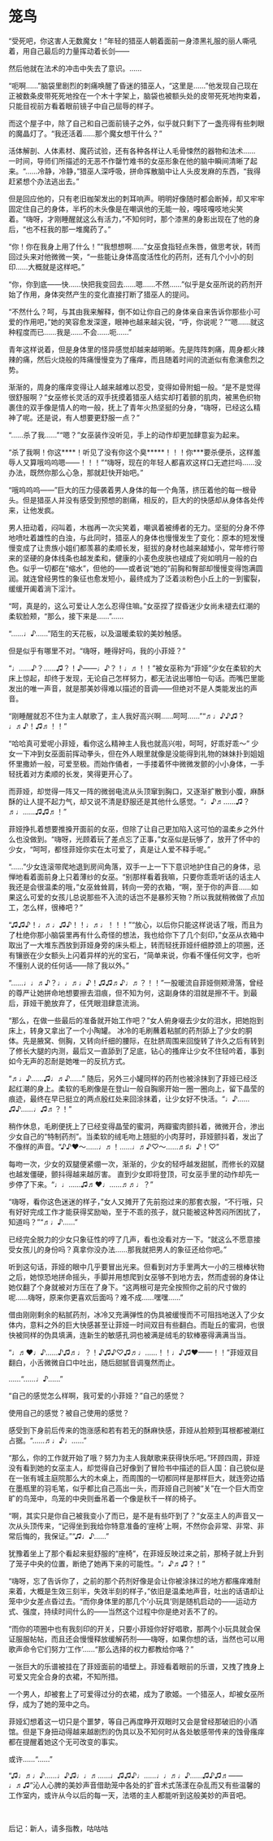 # 笼鸟

“受死吧，你这害人无数魔女！”年轻的猎巫人朝着面前一身漆黑礼服的丽人嘶吼着，用自己最后的力量挥动着长剑——

然后他就在法术的冲击中失去了意识。……

“呃啊……”脑袋里剧烈的刺痛唤醒了昏迷的猎巫人，“这里是……”他发现自己现在正被数条皮带死死地拴在一个木十字架上，脑袋也被额头处的皮带死死地拘束着，只能目视前方看着眼前镜子中自己屈辱的样子。

而这个屋子中，除了自己和自己面前镜子之外，似乎就只剩下了一盏亮得有些刺眼的魔晶灯了。“我还活着……那个魔女想干什么？”

活体解剖、人体素材、魔药试验，还有各种各样让人毛骨悚然的器物和法术……
一时间，导师们所描述的无恶不作罄竹难书的女巫形象在他的脑中瞬间清晰了起来。“……冷静，冷静，”猎巫人深呼吸，拼命挥散脑中让人头皮发麻的东西，“我得赶紧想个办法逃出去。”

但是回应他的，只有老旧枷架发出的刺耳响声。明明好像随时都会断掉，却又牢牢固定住自己的身体，半朽的木头像是在嘲讽他的无能一般，嘎吱嘎吱地尖笑着。“嗨呀，才刚睡醒就这么有活力，”不知何时，那个漆黑的身影出现在了他的身后，“也不枉我的那一堆魔药了。”

“你！你在我身上用了什么！”“我想想啊……”女巫食指轻点朱唇，做思考状，转而回过头来对他微微一笑，“一些能让身体高度活性化的药剂，还有几个小小的刻印……大概就是这样吧。”

“你，你到底——快……快把我变回去……嗯……不然……”似乎是女巫所说的药剂开始了作用，身体突然产生的变化直接打断了猎巫人的提问。

“不然什么？呵，与其由我来解释，倒不如让你自己的身体亲自来告诉你那些小可爱的作用吧，”她的笑容愈发深邃，眼神也越来越尖锐，“呼，你说呢？”“嗯……就这种程度而已……我是……不会……呃……”

青年这样说着，但是身体里的怪异感觉却越来越明晰。先是阵阵刺痛，周身都火辣辣的痛，然后火烧般的阵痛慢慢变为了瘙痒，而且随着时间的流逝似有愈演愈烈之势。

渐渐的，周身的瘙痒变得让人越来越难以忍受，变得如骨附蛆一般。“是不是觉得很舒服啊？”女巫修长灵活的双手抚摸着猎巫人结实却打着颤的肌肉，被黑色织物裹住的双手像是情人的吻一般，抚上了青年火热坚挺的分身，“嗨呀，已经这么精神了呢。还是说，有人想要更舒服一点？”

“……杀了我……”“嗯？”女巫装作没听见，手上的动作却更加肆意妄为起来。

“杀了我啊！你这****！听见了没有你这个臭*****！！！你***要杀便杀，这样羞辱人又算哦呜呜嗯——！！！”“嗨呀，现在的年轻人都喜欢这样口无遮拦吗……没办法，既然你那么心急，那就赶快开始吧。”

“哦呜呜呜——”巨大的压力侵袭着男人身体的每一个角落，挤压着他的每一根骨头。但是猎巫人并没有感受到预想的剧痛，相反的，巨大的的快感却从身体各处传来，让他发疯。

男人扭动着，闷叫着，木枷再一次尖笑着，嘲讽着被缚者的无力。坚挺的分身不停地喷吐着雄性的白浊，与此同时，猎巫人的身体也慢慢发生了变化：原本的短发慢慢变成了让贵族小姐们都羡慕的柔顺长发，挺拔的身材也越来越矮小，常年修行带来的坚硬的身体线条也越发柔和，健康的小麦色皮肤也褪成了宛如明月一般的白色。似乎一切都在“缩水”，但他的——或者说“她的”前胸和臀部却慢慢变得饱满圆润。就连曾经男性的象征也愈发短小，最终成为了泛着淡粉色小丘上的一到蜜裂，缓缓开阖着淌下淫汁。

“呵，真是的，这么可爱让人怎么忍得住嘛。”女巫捏了捏昏迷少女尚未褪去红潮的柔软脸颊，“那么，接下来是……”……

“……♩♪……”陌生的天花板，以及温暖柔软的美妙触感。

但是似乎有哪里不对。“嗨呀，睡得好吗，我的小菲娅？”

“♩……♪？……♫？！♪——♩♪？！♩♬！！”被女巫称为“菲娅”少女在柔软的大床上惊起，却终于发现，无论自己怎样努力，都无法说出哪怕一句话。而嘴巴里能发出的唯一声音，就是那美妙得难以描述的音调——但绝对不是人类能发出的声音。

“刚睡醒就忍不住为主人献歌了，主人我好高兴啊……呵呵……”“♬♩♪♪♫？♩♬♪！♫♬！！”

“哈哈真可爱呢小菲娅，看你这么精神主人我也就高兴啦，呵呵，好乖好乖～”
少女一下冲到女巫面前挥动拳头，但在外人眼里就像是没能得到礼物的妹妹扑到姐姐怀里撒娇一般，可爱至极。而始作俑者，一手搂着怀中微微发颤的小小身体，一手轻抚着对方柔顺的长发，笑得更开心了。

而菲娅，却觉得一阵又一阵的微弱电流从头顶窜到胸口，又逐渐扩散到小腹，麻酥酥的让人提不起力气，却又说不清是舒服还是其他什么感觉。“♩♪♬……♫？♬♩……♫♫♬！”

菲娅挣扎着想要推搡开面前的女巫，但除了让自己更加陷入这可怕的温柔乡之外什么也没做到。“嗨呀，光顾着玩了差点忘了正事，”女巫似是玩够了，放开了怀中的少女，“呵呵，都怪菲娅你实在太可爱了，真是让人爱不释手呢。”

“……”少女连滚带爬地退到房间角落，双手一上一下下意识地护住自己的身体，忌惮地看着面前身上只着薄纱的女巫。“别那样看着我嘛，只要你乖乖听话的话主人我还是会很温柔的哦，”女巫耸耸肩，转向一旁的衣箱，“啊，至于你的声音……如果这么可爱的女孩儿总说那些不入流的话岂不是暴殄天物？所以我就稍微做了点加工，怎么样，很棒吧？”

“♫♫♪！♩♬♩♫♪！！♩♬♩！！！”“放心，以后你只能这样说话了哦，而且为了杜绝你那小脑袋里再有什么奇怪的想法，我也给你下了几个刻印，”女巫从衣箱中取出了一大堆东西放到菲娅身旁的床头柜上，转而轻抚菲娅纤细脖颈上的项圈，还有镶嵌在少女额头上闪着异样的光的宝石，“简单来说，你看不懂任何文字，也听不懂别人说的任何话——除了我以外。”

“……♩♩♬♪？♩♩♬♩♪！♫♫♬♪♩♬？！！”一股暖流自菲娅侧颊滑落，曾经的尊严让她拼命地想要擦去泪痕，但不知为何，这副身体的泪就是擦不干。到最后，菲娅干脆放弃了，任凭眼泪肆意流淌。

“那么，在做一些最后的准备就开始工作吧？”女人俯身啜去少女的泪水，把她抱到床上，转身又拿出了一个小陶罐。
冰冷的毛刷蘸着粘腻的药剂舔上了少女的胴体。先是腋窝、侧胸，又转向纤细的腰际，在肚脐周围来回旋转了许久之后有转到了修长大腿的内测，最后又一直舔到了足底，钻心的搔痒让少女不住轻吟着，事到如今无声的忍耐是她唯一的反抗方式。

“♬♩♪……♫♩♬♪……”
随后，另外三小罐同样的药剂也被涂抹到了菲娅已经泛起红潮的身上。柔软的毛刷像是在登山一般自胸廓开始一圈一圈向上，留下晶莹的痕迹，最终在早已挺立的两点殷红处来回涂抹着，让少女好不快活。“♩♪……♫♪……♩♫♬？！”

稍作休息，毛刷便抚上了已经变得晶莹的蜜洞，两瓣蜜肉颤抖着，微微开合，渗出少女自己的“特制药剂”。当柔软的绒毛吻上翘挺的小肉芽时，菲娅颤抖着，发出了不像样的声音。“♪♪♥～……♩♬！……♩♬♪♡～……♬♯♩♪！♡”

每吻一次，少女的双腿便紧绷一次，渐渐的，少女的轻呼越发甜腻，而修长的双腿也越发僵硬，颤抖得越来越厉害。
直到少女即将登顶，可女巫手里的动作却先一步停了下来。“♩♩……♫♬♥♩……♬♬♩？”

“嗨呀，看你这色迷迷的样子，”女人又摊开了先前抱过来的那套衣服，“不行哦，只有好好完成工作才能获得奖励呦，至于不乖的孩子，就只能被这种苦闷所困扰了，知道吗？”“♬♩♪……”

已经完全脱力的少女只象征性的哼了几声，看也没看对方一下。“就这么不愿意接受女孩儿的身份吗？真拿你没办法……那我就把男人的象征还给你吧。”

听到这句话，菲娅的眼中几乎要冒出光来。但看到对方手里两大一小的三根棒状物之后，她惊恐地拼命摇头，手脚并用想爬到女巫够不到地方去，然而虚弱的身体让她仅翻了个身就被对方压在了身下。“这两根可是完全按照你之前的尺寸做的呢……嗨呀，原来你更喜欢后面吗？难不成……嘿嘿……”

借由刚刚剩余的粘腻药剂，冰冷又充满弹性的伪具被缓慢而不可阻挡地送入了少女体内，意料之外的巨大快感甚至让菲娅一时间双目有些翻白。而耻丘的蜜洞，也很快被同样的伪具填满，连新生的敏感孔洞也被满是绒毛的软棒塞得满满当当。

“♩♬♥♩♪……♪♫♬♩？！♪♫♪♡♫♬♩……！！♩♪♫♥——！！”菲娅双目翻白，小舌微微自口中吐出，随后甜腻音调戛然而止。

……“……♩♪……”

“自己的感觉怎么样啊，我可爱的小菲娅？”自己的感觉？

使用自己的感觉？被自己使用的感觉？

感受到下身前后传来的饱涨感和若有若无的酥麻快感，菲娅从脸颊到耳根都被潮红占据。“……♬♩♪♩……”

“那么，你的工作就开始了哦？努力为主人我献歌来获得快乐吧。”环顾四周，菲娅没有看到她的女巫主人，却觉得自己好像到了冒险书中描述的巨人国：自己貌似是在一张有城主庭院那么大的木桌上，而周围的一切都同样是那样巨大，就连旁边插在墨瓶里的羽毛笔，似乎都比自己高出一头，而菲娅自己则被“关”在一个巨大而空旷的鸟笼中，鸟笼的中央则垂吊着一个像是秋千一样的椅子。

“啊，其实只是你自己被我变小了而已，是不是有些吓到了？”女巫主人的声音又一次从头顶传来，“记得坐到我给你特意准备的‘座椅’上啊，不然你会非常、非常、非常后悔的，我保证。”“♫♩♪……”

犹豫着坐上了那个看起来挺舒服的“座椅”，在菲娅反映过来之前，那椅子就上升到了笼子中央的位置，断绝了她再下来的可能性。“♩♪♬♫？！”

“嗨呀，忘了告诉你了，之前的那个药剂好像是会让你被涂抹过的地方都瘙痒难耐来着，大概是生效三刻半，失效半刻的样子，”依旧是温柔地声音，吐出的话语却让笼中少女差点昏过去。“而你身体里的那几个‘小玩具’则是随机启动的——运动方式、强度，持续时间什么的——当然这个过程中你是绝对丢不了的。

“而你的项圈中也有我刻印的开关，只要小菲娅你好好唱歌，那两个小玩具就会保证服服帖帖，而且还会慢慢释放缓解药剂——嗨呀，如果你想的话，当然也可以用歌声命令它们努力‘工作’……“那么选择的权力都教给你咯？”

一张巨大的乐谱被挂在了菲娅面前的墙壁上。菲娅看着眼前的乐谱，又拽了拽身上可爱又完全合身的衣裙，不知所措。

一个男人，却被套上了可爱得过分的衣裙，成为了歌姬。一个猎巫人，却被女巫所俘，成为了她的笼中之鸟。

菲娅幻想着这一切只是个噩梦，等自己再度睁开双眼时又会是曾经那破旧的小酒馆。但是下身扭动得越来越剧烈的伪具以及不知何时从各处敏感带传来的蚀骨瘙痒都在提醒着她这个无可改变的事实。

或许……“……”

“♫♩♬♩♪……♩♪♫♩♩♬……♩♫♫♪♩……♩♩♬♩♪……♫♪♫♬——♩♬♫”沁人心脾的美妙声音借助笼中各处的扩音术式荡漾在杂乱而又有些温馨的工作室内，或许从今以后的每一天，法塔的主人都能听到这般美妙的声音吧。

  

后记：新人，请多指教，咕咕咕